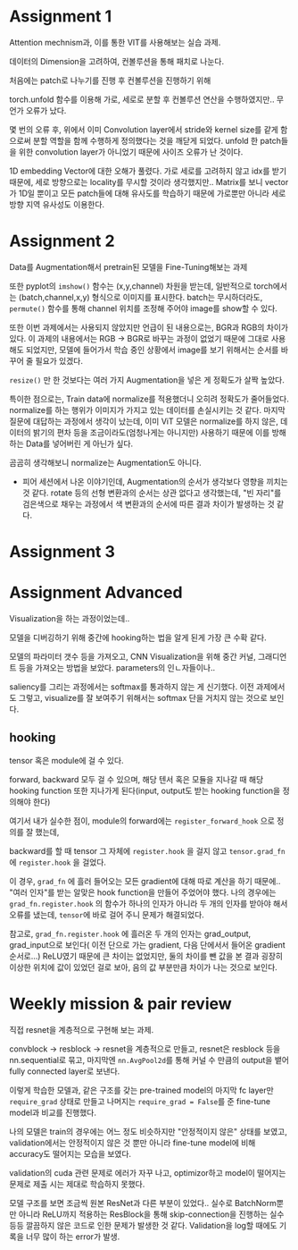 # Assignment 1

Attention mechnism과, 이를 통한 VIT를 사용해보는 실습 과제.

데이터의 Dimension을 고려하여, 컨볼루션을 통해 패치로 나눈다.

처음에는 patch로 나누기를 진행 후 컨볼루션을 진행하기 위해

torch.unfold 함수를 이용해 가로, 세로로 분할 후 컨볼루션 연산을 수행하였지만.. 무언가 오류가 났다.

몇 번의 오류 후, 위에서 이미 Convolution layer에서 stride와 kernel size를 같게 함으로써 분할 역할을 함께 수행하게 정의했다는 것을 깨닫게 되었다. unfold 한 patch들을 위한 convolution layer가 아니었기 때문에 사이즈 오류가 난 것이다.

1D embedding Vector에 대한 오해가 풀렸다. 가로 세로를 고려하지 않고 idx를 받기 때문에, 세로 방향으로는 locality를 무시할 것이라 생각했지만.. Matrix를 보니 vector가 1D일 뿐이고 모든 patch들에 대해 유사도를 학습하기 때문에 가로뿐만 아니라 세로 방향 지역 유사성도 이용한다.

# Assignment 2

Data를 Augmentation해서 pretrain된 모델을 Fine-Tuning해보는 과제


또한 pyplot의 `imshow()` 함수는 (x,y,channel) 차원을 받는데, 일반적으로 torch에서는 (batch,channel,x,y) 형식으로 이미지를 표시한다. batch는 무시하더라도, `permute()` 함수를 통해 channel 위치를 조정해 주어야 image를 show할 수 있다.

또한 이번 과제에서는 사용되지 않았지만 언급이 된 내용으로는, BGR과 RGB의 차이가 있다. 이 과제의 내용에서는 RGB -> BGR로 바꾸는 과정이 없었기 때문에 그대로 사용해도 되었지만, 모델에 들어가서 학습 중인 상황에서 image를 보기 위해서는 순서를 바꾸어 줄 필요가 있겠다.

`resize()` 만 한 것보다는 여러 가지 Augmentation을 넣은 게 정확도가 살짝 높았다. 

특이한 점으로는, Train data에 normalize를 적용했더니 오히려 정확도가 줄어들었다. normalize를 하는 행위가 이미지가 가지고 있는 데이터를 손실시키는 것 같다. 마지막 질문에 대답하는 과정에서 생각이 났는데, 이미 ViT 모델은 normalize를 하지 않은, 데이터의 밝기의 편차 등을 조금이라도(엄청나게는 아니지만) 사용하기 때문에 이를 방해하는 Data를 넣어버린 게 아닌가 싶다.

곰곰히 생각해보니 normalize는 Augmentation도 아니다.

+ 피어 세션에서 나온 이야기인데, Augmentation의 순서가 생각보다 영향을 끼치는 것 같다. rotate 등의 선형 변환과의 순서는 상관 없다고 생각했는데, "빈 자리"를 검은색으로 채우는 과정에서 색 변환과의 순서에 따른 결과 차이가 발생하는 것 같다.

# Assignment 3

# Assignment Advanced

Visualization을 하는 과정이었는데..

모델을 디버깅하기 위해 중간에 hooking하는 법을 알게 된게 가장 큰 수확 같다.

모델의 파라미터 갯수 등을 가져오고, CNN Visualization을 위해 중간 커널, 그래디언트 등을 가져오는 방법을 보았다. parameters의 인ㄴ자들이나..

saliency를 그리는 과정에서는 softmax를 통과하지 않는 게 신기했다. 이전 과제에서도 그렇고, visualize를 잘 보여주기 위해서는 softmax 단을 거치지 않는 것으로 보인다.

## hooking

tensor 혹은 module에 걸 수 있다.

forward, backward 모두 걸 수 있으며, 해당 텐서 혹은 모듈을 지나갈 때 해당 hooking function 또한 지나가게 된다(input, output도 받는 hooking function을 정의해야 한다)

여기서 내가 실수한 점이, module의 forward에는 `register_forward_hook` 으로 정의를 잘 했는데,

backward를 할 때 tensor 그 자체에 `register.hook` 을 걸지 않고 `tensor.grad_fn` 에 `register.hook` 을 걸었다.

이 경우, `grad_fn` 에 흘러 들어오는 모든 gradient에 대해 따로 계산을 하기 때문에.. "여러 인자"를 받는 알맞은 hook function을 만들어 주었어야 했다. 나의 경우에는 `grad_fn.register.hook` 의 함수가 하나의 인자가 아니라 두 개의 인자를 받아야 해서 오류를 냈는데, `tensor`에 바로 걸어 주니 문제가 해결되었다.

참고로, `grad_fn.register.hook` 에 흘러온 두 개의 인자는 grad_output, grad_input으로 보인다( 이전 단으로 가는 gradient, 다음 단에서서 들어온 gradient 순서로...) ReLU였기 때문에 큰 차이는 없었지만, 둘의 차이를 뺀 값을 본 결과 굉장히 이상한 위치에 값이 있었던 걸로 보아, 음의 값 부분만큼 차이가 나는 것으로 보인다.

# Weekly mission & pair review

직접 resnet을 계층적으로 구현해 보는 과제.

convblock -> resblock -> resnet을 계층적으로 만들고,  resnet은 resblock 등을 nn.sequential로 묶고, 마지막엔 `nn.AvgPool2d`를 통해 커널 수 만큼의 output을 뱉어 fully connected layer로 보낸다.

이렇게 학습한 모델과, 같은 구조를 갖는 pre-trained model의 마지막 fc layer만 `require_grad` 상태로 만들고 나머지는 `require_grad = False`를 준 fine-tune model과 비교를 진행했다.

나의 모델은 train의 경우에는 어느 정도 비슷하지만 "안정적이지 않은" 상태를 보였고, validation에서는 안정적이지 않은 것 뿐만 아니라 fine-tune model에 비해 accuracy도 떨어지는 모습을 보였다.

validation의 cuda 관련 문제로 에러가 자꾸 나고, optimizor하고 model이 떨어지는 문제로 제출 시는 제대로 학습하지 못했다. 

모델 구조를 보면 조금씩 원본 ResNet과 다른 부분이 있었다.. 실수로 BatchNorm뿐만 아니라 ReLU까지 적용하는 ResBlock을 통해 skip-connection을 진행하는 실수 등등 깔끔하지 않은 코드로 인한 문제가 발생한 것 같다. Validation을 log할 때에도 기록을 너무 많이 하는 error가 발생.
